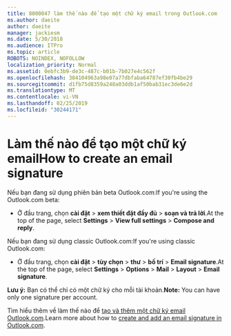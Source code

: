 ```yaml
---
title: 8000047 làm thế nào để tạo một chữ ký email trong Outlook.com
ms.author: daeite
author: daeite
manager: jackiesm
ms.date: 5/30/2018
ms.audience: ITPro
ms.topic: article
ROBOTS: NOINDEX, NOFOLLOW
localization_priority: Normal
ms.assetid: 0ebfc3b9-de3c-487c-b01b-7b027e4c562f
ms.openlocfilehash: 384104963a98e07a77dbfaba64787ef30fb4be29
ms.sourcegitcommit: d1fb75d8359a248a03ddb1af50bab31ec3de6e2d
ms.translationtype: MT
ms.contentlocale: vi-VN
ms.lasthandoff: 02/25/2019
ms.locfileid: "30244171"
---
```

# <a name="how-to-create-an-email-signature"></a><span data-ttu-id="445bb-102">Làm thế nào để tạo một chữ ký email</span><span class="sxs-lookup"><span data-stu-id="445bb-102">How to create an email signature</span></span>

<span data-ttu-id="445bb-103">Nếu bạn đang sử dụng phiên bản beta Outlook.com:</span><span class="sxs-lookup"><span data-stu-id="445bb-103">If you're using the Outlook.com beta:</span></span>
  
- <span data-ttu-id="445bb-104">Ở đầu trang, chọn **cài đặt** \> **xem thiết đặt đầy đủ** \> **soạn và trả lời**.</span><span class="sxs-lookup"><span data-stu-id="445bb-104">At the top of the page, select **Settings** \> **View full settings** \> **Compose and reply**.</span></span> 
    
<span data-ttu-id="445bb-105">Nếu bạn đang sử dụng classic Outlook.com:</span><span class="sxs-lookup"><span data-stu-id="445bb-105">If you're using classic Outlook.com:</span></span>
  
- <span data-ttu-id="445bb-106">Ở đầu trang, chọn **cài đặt** \> **tùy chọn** \> **thư** \> **bố trí** \> **Email signature**.</span><span class="sxs-lookup"><span data-stu-id="445bb-106">At the top of the page, select **Settings** \> **Options** \> **Mail** \> **Layout** \> **Email signature**.</span></span> 
    
 <span data-ttu-id="445bb-107">**Lưu ý:** Bạn có thể chỉ có một chữ ký cho mỗi tài khoản.</span><span class="sxs-lookup"><span data-stu-id="445bb-107">**Note:** You can have only one signature per account.</span></span> 
  
<span data-ttu-id="445bb-108">Tìm hiểu thêm về làm thế nào để [tạo và thêm một chữ ký email Outlook.com](https://go.microsoft.com/fwlink/p/?linkid=2001404&amp;clcid=0x409).</span><span class="sxs-lookup"><span data-stu-id="445bb-108">Learn more about how to [create and add an email signature in Outlook.com](https://go.microsoft.com/fwlink/p/?linkid=2001404&amp;clcid=0x409).</span></span>
  

